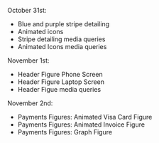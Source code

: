 October 31st:

- Blue and purple stripe detailing
- Animated icons
- Stripe detailing media queries
- Animated Icons media queries

November 1st:

- Header Figure Phone Screen
- Header Figure Laptop Screen
- Header Figue media queries

November 2nd:

- Payments Figures: Animated Visa Card Figure
- Payments Figures: Animated Invoice Figure
- Payments Figures: Graph Figure
